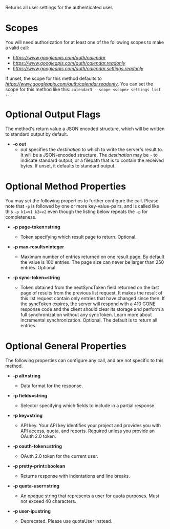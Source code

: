 Returns all user settings for the authenticated user.
# Scopes

You will need authorization for at least one of the following scopes to make a valid call:

* *https://www.googleapis.com/auth/calendar*
* *https://www.googleapis.com/auth/calendar.readonly*
* *https://www.googleapis.com/auth/calendar.settings.readonly*

If unset, the scope for this method defaults to *https://www.googleapis.com/auth/calendar.readonly*.
You can set the scope for this method like this: `calendar3 --scope <scope> settings list ...`

# Optional Output Flags

The method's return value a JSON encoded structure, which will be written to standard output by default.

* **-o out**
    - *out* specifies the *destination* to which to write the server's result to.
      It will be a JSON-encoded structure.
      The *destination* may be `-` to indicate standard output, or a filepath that is to contain the received bytes.
      If unset, it defaults to standard output.
# Optional Method Properties

You may set the following properties to further configure the call. Please note that `-p` is followed by one 
or more key-value-pairs, and is called like this `-p k1=v1 k2=v2` even though the listing below repeats the
`-p` for completeness.

* **-p page-token=string**
    - Token specifying which result page to return. Optional.

* **-p max-results=integer**
    - Maximum number of entries returned on one result page. By default the value is 100 entries. The page size can never be larger than 250 entries. Optional.

* **-p sync-token=string**
    - Token obtained from the nextSyncToken field returned on the last page of results from the previous list request. It makes the result of this list request contain only entries that have changed since then.
        If the syncToken expires, the server will respond with a 410 GONE response code and the client should clear its storage and perform a full synchronization without any syncToken.
        Learn more about incremental synchronization.
        Optional. The default is to return all entries.

# Optional General Properties

The following properties can configure any call, and are not specific to this method.

* **-p alt=string**
    - Data format for the response.

* **-p fields=string**
    - Selector specifying which fields to include in a partial response.

* **-p key=string**
    - API key. Your API key identifies your project and provides you with API access, quota, and reports. Required unless you provide an OAuth 2.0 token.

* **-p oauth-token=string**
    - OAuth 2.0 token for the current user.

* **-p pretty-print=boolean**
    - Returns response with indentations and line breaks.

* **-p quota-user=string**
    - An opaque string that represents a user for quota purposes. Must not exceed 40 characters.

* **-p user-ip=string**
    - Deprecated. Please use quotaUser instead.
